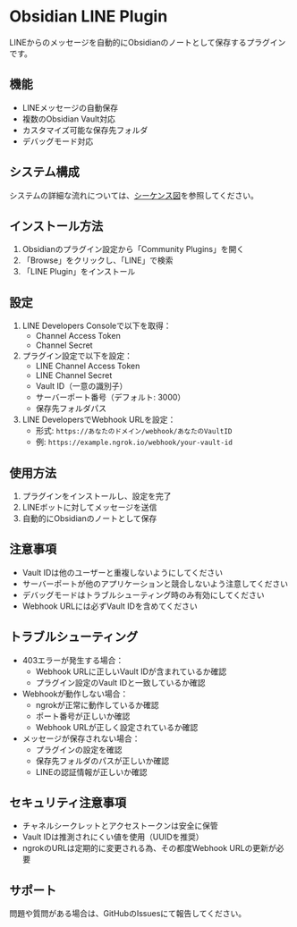 # Obsidian LINE Plugin

LINEからのメッセージを自動的にObsidianのノートとして保存するプラグインです。

## 機能

- LINEメッセージの自動保存
- 複数のObsidian Vault対応
- カスタマイズ可能な保存先フォルダ
- デバッグモード対応

## システム構成

システムの詳細な流れについては、[シーケンス図](docs/sequence-diagram.md)を参照してください。

## インストール方法

1. Obsidianのプラグイン設定から「Community Plugins」を開く
2. 「Browse」をクリックし、「LINE」で検索
3. 「LINE Plugin」をインストール

## 設定

1. LINE Developers Consoleで以下を取得：
   - Channel Access Token
   - Channel Secret
2. プラグイン設定で以下を設定：
   - LINE Channel Access Token
   - LINE Channel Secret
   - Vault ID（一意の識別子）
   - サーバーポート番号（デフォルト: 3000）
   - 保存先フォルダパス
3. LINE DevelopersでWebhook URLを設定：
   - 形式: `https://あなたのドメイン/webhook/あなたのVaultID`
   - 例: `https://example.ngrok.io/webhook/your-vault-id`

## 使用方法

1. プラグインをインストールし、設定を完了
2. LINEボットに対してメッセージを送信
3. 自動的にObsidianのノートとして保存

## 注意事項

- Vault IDは他のユーザーと重複しないようにしてください
- サーバーポートが他のアプリケーションと競合しないよう注意してください
- デバッグモードはトラブルシューティング時のみ有効にしてください
- Webhook URLには必ずVault IDを含めてください

## トラブルシューティング
- 403エラーが発生する場合：
  - Webhook URLに正しいVault IDが含まれているか確認
  - プラグイン設定のVault IDと一致しているか確認
- Webhookが動作しない場合：
  - ngrokが正常に動作しているか確認
  - ポート番号が正しいか確認
  - Webhook URLが正しく設定されているか確認
- メッセージが保存されない場合：
  - プラグインの設定を確認
  - 保存先フォルダのパスが正しいか確認
  - LINEの認証情報が正しいか確認

## セキュリティ注意事項
- チャネルシークレットとアクセストークンは安全に保管
- Vault IDは推測されにくい値を使用（UUIDを推奨）
- ngrokのURLは定期的に変更される為、その都度Webhook URLの更新が必要

## サポート
問題や質問がある場合は、GitHubのIssuesにて報告してください。 